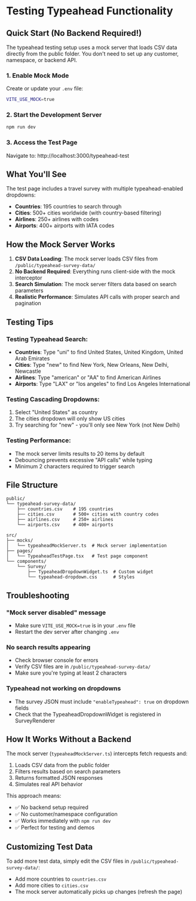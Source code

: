# Testing Typeahead Functionality

## Quick Start (No Backend Required!)

The typeahead testing setup uses a mock server that loads CSV data directly from the public folder. You don't need to set up any customer, namespace, or backend API.

### 1. Enable Mock Mode

Create or update your `.env` file:
```bash
VITE_USE_MOCK=true
```

### 2. Start the Development Server

```bash
npm run dev
```

### 3. Access the Test Page

Navigate to: http://localhost:3000/typeahead-test

## What You'll See

The test page includes a travel survey with multiple typeahead-enabled dropdowns:

- **Countries**: 195 countries to search through
- **Cities**: 500+ cities worldwide (with country-based filtering)
- **Airlines**: 250+ airlines with codes
- **Airports**: 400+ airports with IATA codes

## How the Mock Server Works

1. **CSV Data Loading**: The mock server loads CSV files from `/public/typeahead-survey-data/`
2. **No Backend Required**: Everything runs client-side with the mock interceptor
3. **Search Simulation**: The mock server filters data based on search parameters
4. **Realistic Performance**: Simulates API calls with proper search and pagination

## Testing Tips

### Testing Typeahead Search:
- **Countries**: Type "uni" to find United States, United Kingdom, United Arab Emirates
- **Cities**: Type "new" to find New York, New Orleans, New Delhi, Newcastle
- **Airlines**: Type "american" or "AA" to find American Airlines
- **Airports**: Type "LAX" or "los angeles" to find Los Angeles International

### Testing Cascading Dropdowns:
1. Select "United States" as country
2. The cities dropdown will only show US cities
3. Try searching for "new" - you'll only see New York (not New Delhi)

### Testing Performance:
- The mock server limits results to 20 items by default
- Debouncing prevents excessive "API calls" while typing
- Minimum 2 characters required to trigger search

## File Structure

```
public/
└── typeahead-survey-data/
    ├── countries.csv    # 195 countries
    ├── cities.csv       # 500+ cities with country codes
    ├── airlines.csv     # 250+ airlines
    └── airports.csv     # 400+ airports

src/
├── mocks/
│   └── typeaheadMockServer.ts  # Mock server implementation
├── pages/
│   └── TypeaheadTestPage.tsx   # Test page component
└── components/
    └── Survey/
        ├── TypeaheadDropdownWidget.ts  # Custom widget
        └── typeahead-dropdown.css      # Styles
```

## Troubleshooting

### "Mock server disabled" message
- Make sure `VITE_USE_MOCK=true` is in your `.env` file
- Restart the dev server after changing `.env`

### No search results appearing
- Check browser console for errors
- Verify CSV files are in `/public/typeahead-survey-data/`
- Make sure you're typing at least 2 characters

### Typeahead not working on dropdowns
- The survey JSON must include `"enableTypeahead": true` on dropdown fields
- Check that the TypeaheadDropdownWidget is registered in SurveyRenderer

## How It Works Without a Backend

The mock server (`typeaheadMockServer.ts`) intercepts fetch requests and:
1. Loads CSV data from the public folder
2. Filters results based on search parameters
3. Returns formatted JSON responses
4. Simulates real API behavior

This approach means:
- ✅ No backend setup required
- ✅ No customer/namespace configuration
- ✅ Works immediately with `npm run dev`
- ✅ Perfect for testing and demos

## Customizing Test Data

To add more test data, simply edit the CSV files in `/public/typeahead-survey-data/`:
- Add more countries to `countries.csv`
- Add more cities to `cities.csv`
- The mock server automatically picks up changes (refresh the page)